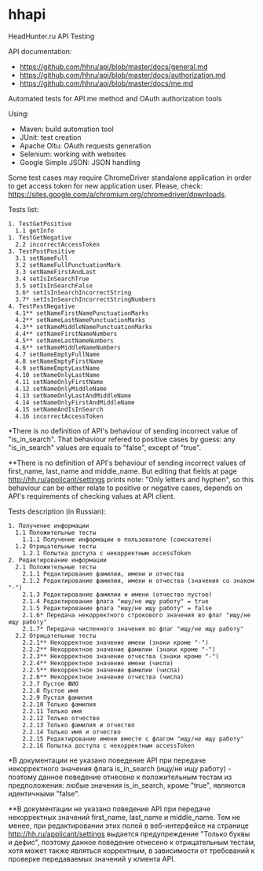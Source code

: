 # hhapi
HeadHunter.ru API Testing

API documentation:
- https://github.com/hhru/api/blob/master/docs/general.md
- https://github.com/hhru/api/blob/master/docs/authorization.md
- https://github.com/hhru/api/blob/master/docs/me.md

Automated tests for API.me method and OAuth authorization tools

Using:
- Maven: build automation tool
- JUnit: test creation
- Apache Oltu: OAuth requests generation
- Selenium: working with websites
- Google Simple JSON: JSON handling

Some test cases may require ChromeDriver standalone application in order to get access token for new application user.
Please, check: https://sites.google.com/a/chromium.org/chromedriver/downloads.

Tests list:
```
1. TestGetPositive
  1.1 getInfo
1. TestGetNegative
  2.2 incorrectAccessToken
3. TestPostPositive
  3.1 setNameFull
  3.2 setNameFullPunctuationMark
  3.3 setNameFirstAndLast
  3.4 setIsInSearchTrue
  3.5 setIsInSearchFalse
  3.6* setIsInSearchIncorrectString
  3.7* setIsInSearchIncorrectStringNumbers
4. TestPostNegative
  4.1** setNameFirstNamePunctuationMarks
  4.2** setNameLastNamePunctuationMarks
  4.3** setNameMiddleNamePunctuationMarks
  4.4** setNameFirstNameNumbers
  4.5** setNameLastNameNumbers
  4.6** setNameMiddleNameNumbers
  4.7 setNameEmptyFullName
  4.8 setNameEmptyFirstName
  4.9 setNameEmptyLastName
  4.10 setNameOnlyLastName
  4.11 setNameOnlyFirstName
  4.12 setNameOnlyMiddleName
  4.13 setNameOnlyLastAndMiddleName
  4.14 setNameOnlyFirstAndMiddleName
  4.15 setNameAndIsInSearch
  4.16 incorrectAccessToken
```
*There is no definition of API's behaviour of sending incorrect value of "is_in_search". That behaviour refered to positive cases by guess: any "is_in_search" values are equals to "false", except of "true".

**There is no definition of API's behaviour of sending incorrect values of first_name, last_name and middle_name. But editing that fields at page http://hh.ru/applicant/settings prints note: "Only letters and hyphen", so this behaviour can be either relate to positive or negative cases, depends on API's requirements of checking values at API client.

Tests description (in Russian):
```
1. Получение информации
  1.1 Положительные тесты
    1.1.1 Получение информации о пользователе (соискателе)
  1.2 Отрицательные тесты
    1.2.1 Попытка доступа с некорректным accessToken
2. Редактирование информации
  2.1 Положительные тесты
    2.1.1 Редактирование фамилии, имени и отчества
    2.1.2 Редактирование фамилии, имени и отчества (значения со знаком "-")
    2.1.3 Редактирование фамилии и имени (отчество пустое)
    2.1.4 Редактирование флага "ишу/не ищу работу" = true
    2.1.5 Редактирование флага "ишу/не ищу работу" = false
    2.1.6* Передача некорректного строкового значения во флаг "ищу/не ищу работу"
    2.1.7* Передача численного значения во флаг "ищу/не ищу работу"
  2.2 Отрицательные тесты
    2.2.1** Некорректное значение имени (знаки кроме "-")
    2.2.2** Некорректное значение фамилии (знаки кроме "-")
    2.2.3** Некорректное значение отчества (знаки кроме "-")
    2.2.4** Некорректное значение имени (числа)
    2.2.5** Некорректное значение фамилии (числа)
    2.2.6** Некорректное значение отчества (числа)
    2.2.7 Пустое ФИО
    2.2.8 Пустое имя
    2.2.9 Пустая фамилия
    2.2.10 Только фамилия
    2.2.11 Только имя
    2.2.12 Только отчество
    2.2.13 Только фамилия и отчество
    2.2.14 Только имя и отчество
    2.2.15 Редактирование имени вместе с флагом "ищу/не ищу работу"
    2.2.16 Попытка доступа с некорректным accessToken
```
*В документации не указано поведение API при передаче некорректного значения флага is_in_search (ищу/не ищу работу) - поэтому данное поведение отнесено к положительным тестам из предположения: любые значения is_in_search, кроме "true", являются идентичными "false".

**В документации не указано поведение API при передаче некорректных значений first_name, last_name и middle_name. Тем не менее, при редактировании этих полей в веб-интерфейсе на странице http://hh.ru/applicant/settings выдается предупреждение "Только буквы и дефис", поэтому данное поведение отнесено к отрицательным тестам, хотя может также являться корректным, в зависимости от требований к проверке передаваемых значений у клиента API. 
